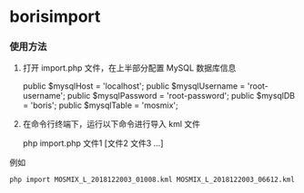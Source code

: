 # borisimport

### 使用方法

1. 打开 import.php 文件，在上半部分配置 MySQL 数据库信息

    public $mysqlHost = 'localhost';
    public $mysqlUsername = 'root-username';
    public $mysqlPassword = 'root-password';
    public $mysqlDB = 'boris';
    public $mysqlTable = 'mosmix';

2. 在命令行终端下，运行以下命令进行导入 kml 文件

    php import.php 文件1 [文件2 文件3 ...]

例如

    php import MOSMIX_L_2018122003_01008.kml MOSMIX_L_2018122003_06612.kml

